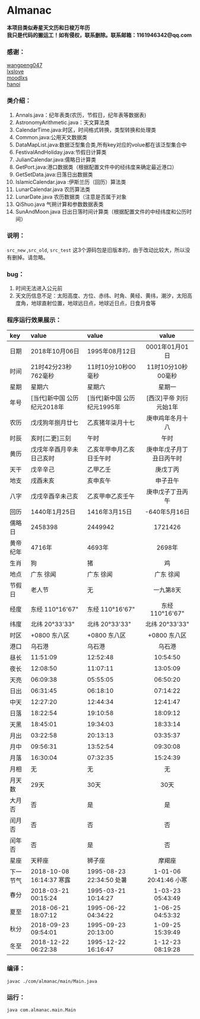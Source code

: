 # Almanac

__本项目类似寿星天文历和日梭万年历__  
__我只是代码的搬运工！如有侵权，联系删除。联系邮箱：1161946342@qq.com__

### 感谢：  
[wangpeng047](http://blog.csdn.net/wangpeng047/article/details/38559591)  
[lxslove](http://blog.csdn.net/lxslove/article/details/6083396<br>)  
[moodlxs](http://www.cnblogs.com/moodlxs/archive/2010/12/18/2345392.html)  
[hanoi](http://www.cnblogs.com/hanoi/archive/2012/07/04/2576325.html)  

### 类介绍：
1. Annals.java：纪年表类(农历，节假日，纪年表等数据表)
1. AstronomyArithmetic.java：天文算法类
1. CalendarTime.java:时区，时间格式转换，类型转换和处理类
1. Common.java:公用天文数据类
1. DataMapList.java:数据泛型集合类,所有key对应的volue都在该泛型集合中
1. FestivalAndHoliday.java:节假日计算类
1. JulianCalendar.java:儒略日计算类
1. GetPort.java:港口数据类（根据配置文件中的经纬度来确定最近港口）
1. GetSetData.java:日落日出数据类
1. IslamicCalendar.java :伊斯兰历（回历）算法类
1. LunarCalendar.java 农历算法类
1. LunarDate.java 农历数据类（注意是否属于对象
1. QiShuo.java 气朔计算和参数数据表类
1. SunAndMoon.java 日出日落时间计算类（根据配置文件的中经纬度和公历时间）

### 说明：
`src_new`	,`src_old`,	`src_test` 这3个源码包是旧版本的，由于改动比较大，所以没有删掉。请忽略。

### bug：
1. 时间无法进入公元前
1. 天文历信息不足：太阳高度、方位、赤纬、时角、黄经、黄纬，潮汐，太阳高度角，地球直射位置，地球远日点，地球近日点，日食月食等

### 程序运行效果展示：

| key | value | value | value |
|:-------- | :-------- | :-------- | :--------:| 
| 日期 | 2018年10月06日 | 1995年08月12日 | 0001年01月01日 |
| 时间 | 21时42分23秒762毫秒 | 11时10分10秒00毫秒 | 11时10分10秒00毫秒 |
| 星期 | 星期六 | 星期六 | 星期一 |
| 年号 | [当代]新中国  公历纪元2018年 | [当代]新中国  公历纪元1995年 | [西汉]平帝 刘衍 元始1年 |
| 农历 | 戊戌狗年捌月廿七 | 乙亥猪年柒月十七 | 庚申鸡年冬月十八 |
| 时辰 | 亥时[二更]三刻 | 午时 | 午时 |
| 黄历 | 戊戌年辛酉月辛未日己亥时 | 乙亥年甲申月乙亥日壬午时 | 庚申年戊子月丁丑日丙午时 |
| 天干 | 戊辛辛己 | 乙甲乙壬 | 庚戊丁丙 |
| 地支 | 戌酉未亥 | 亥申亥午 | 申子丑午 |
| 八字 | 戊戌辛酉辛未己亥 | 乙亥甲申乙亥壬午 | 庚申戊子丁丑丙午 |
| 回历 | 1440年1月25日 | 1416年3月15日 | -640年5月16日 |
| 儒略日 | 2458398 | 2449942 | 1721426 |
| 黄帝纪年 | 4716年 | 4693年 | 2698年 |
| 生肖 | 狗 | 猪 | 鸡 |
| 地点 | 广东 徐闻 | 广东 徐闻 | 广东 徐闻 |
| 节假日 | 老人节  | 无 | 一九第8天  |
| 经度 | 东经 110°16'67" | 东经 110°16'67" | 东经 110°16'67" |
| 纬度 | 北纬 20°33'33" | 北纬 20°33'33" | 北纬 20°33'33" |
| 时区 | +0800 东八区 | +0800 东八区 | +0800 东八区 |
| 港口 | 乌石港   | 乌石港   | 乌石港   |
| 昼长 | 11:51:09 | 12:52:48 | 10:54:50 |
| 夜长 | 12:08:50 | 11:07:11 | 13:05:09 |
| 天亮 | 06:09:38 | 05:55:05 | 06:50:20 |
| 日出 | 06:31:45 | 06:18:10 | 07:14:22 |
| 中天 | 12:27:20 | 12:44:34 | 12:41:47 |
| 日落 | 18:22:54 | 19:10:58 | 18:09:12 |
| 天黑 | 18:45:01 | 19:34:03 | 18:33:14 |
| 月出 | 03:22:58 | 20:13:13 | 03:35:37 |
| 月中 | 09:56:31 | 13:52:54 | 09:30:08 |
| 月落 | 16:30:04 | 07:32:35 | 15:24:39 |
| 月相 | 无 | 无 | 无 |
| 月天数 | 29天 | 30天 | 30天 |
| 大月否 | 否 | 是 | 是 |
| 闰月否 | 否 | 否 | 否 |
| 闰年否 | 否 | 是 | 否 |
| 星座 | 天秤座 | 狮子座 | 摩羯座 |
| 下一节气 | 2018-10-08 16:14:37 寒露 | 1995-08-23 22:34:50 处暑 | 1-01-06 20:41:46 小寒 |
| 春分 | 2018-03-21 00:15:24  | 1995-03-21 10:14:27  | 1-03-23 05:43:49  |
| 夏至 | 2018-06-21 18:07:12  | 1995-06-22 04:34:22  | 1-06-25 04:53:32  |
| 秋分 | 2018-09-23 09:54:01  | 1995-09-23 20:13:00  | 1-09-25 15:39:49  |
| 冬至 | 2018-12-22 06:22:38  | 1995-12-22 16:16:47  | 1-12-23 08:19:28  |

### 编译： 
```shell
javac ./com/almanac/main/Main.java 
```
### 运行：
```shell
java com.almanac.main.Main
```
